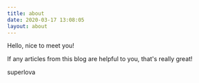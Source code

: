 ```yaml
---
title: about
date: 2020-03-17 13:08:05
layout: about
---
```

Hello, nice to meet you!

If any articles from this blog are helpful to you, that's really great!

superlova